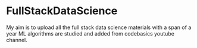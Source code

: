 # FullStackDataScience
My aim is to upload all the full stack data science materials with a span of a year
ML algorithms are studied and added from codebasics youtube channel.
